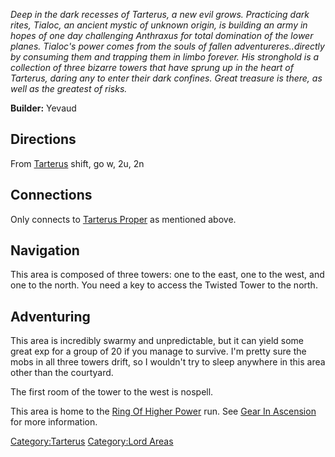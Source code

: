 *Deep in the dark recesses of Tarterus, a new evil grows. Practicing
dark rites, Tialoc, an ancient mystic of unknown origin, is building an
army in hopes of one day challenging Anthraxus for total domination of
the lower planes. Tialoc's power comes from the souls of fallen
adventureres..directly by consuming them and trapping them in limbo
forever. His stronghold is a collection of three bizarre towers that
have sprung up in the heart of Tarterus, daring any to enter their dark
confines. Great treasure is there, as well as the greatest of risks.*

**Builder:** Yevaud

## Directions

From [Tarterus](:Category:Tarterus.md "wikilink") shift, go w, 2u, 2n

## Connections

Only connects to [Tarterus
Proper](:Category:Tarterus_Proper.md "wikilink") as mentioned above.

## Navigation

This area is composed of three towers: one to the east, one to the west,
and one to the north. You need a key to access the Twisted Tower to the
north.

## Adventuring

This area is incredibly swarmy and unpredictable, but it can yield some
great exp for a group of 20 if you manage to survive. I'm pretty sure
the mobs in all three towers drift, so I wouldn't try to sleep anywhere
in this area other than the courtyard.

The first room of the tower to the west is nospell.

This area is home to the [Ring Of Higher
Power](Ring_Of_Higher_Power "wikilink") run. See [Gear In
Ascension](:Category:Gear_In_Ascension.md "wikilink") for more
information.

[Category:Tarterus](Category:Tarterus "wikilink") [Category:Lord
Areas](Category:Lord_Areas "wikilink")
